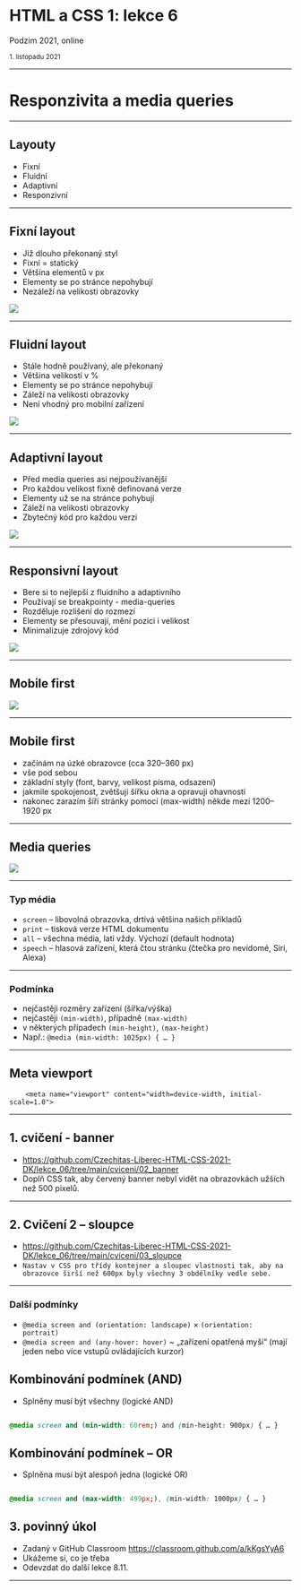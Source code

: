 # HTML a CSS 1: lekce 6

Podzim 2021, online

<small>1. listopadu 2021</small>

---

# Responzivita a media queries

---

## Layouty
+ Fixní
+ Fluidní
+ Adaptivní
+ Responzivní

---

## Fixní layout
+ Již dlouho překonaný styl
+ Fixní = statický
+ Většina elementů v px
+ Elementy se po stránce nepohybují
+ Nezáleží na velikosti obrazovky

<img src="https://miro.medium.com/max/2000/1*dUZudP2xfPLzMiw5L8ieTQ.gif" style="max-height: 180vh;" />

---

## Fluidní layout
+ Stále hodně používaný, ale překonaný
+ Většina velikostí v %
+ Elementy se po stránce nepohybují
+ Záleží na velikosti obrazovky
+ Není vhodný pro mobilní  zařízení

<img src="https://miro.medium.com/max/2000/1*Hul4o5D73lpzVeVTk2Cuag.gif" style="max-height: 180vh;" />

---

## Adaptivní layout
+ Před media queries asi nejpoužívanější
+ Pro každou velikost fixně definovaná verze
+ Elementy už se na stránce pohybují
+ Záleží na velikosti obrazovky
+ Zbytečný kód pro každou verzi

<img src="https://miro.medium.com/max/2000/1*LP6jyJPC17EVOk8nKEHYzg.gif" style="max-height: 180vh;" />

---

## Responsivní layout
+ Bere si to nejlepší z fluidního a adaptivního
+ Používají se breakpointy - media-queries
+ Rozděluje rozlišení do rozmezí
+ Elementy se přesouvají, mění pozici i velikost
+ Minimalizuje zdrojový kód

<img src="https://miro.medium.com/max/2000/1*jGg5Y0CIZSGSTDTabsarbQ.gif" style="max-height: 180vh;" />

---

## Mobile first

<img src="https://content.altexsoft.com/media/2017/04/mobile-first-design-1024x404.png" style="max-height: 130vh;" />

---

## Mobile first

+ začínám na úzké obrazovce (cca 320–360 px)
+ vše pod sebou
+ základní styly (font, barvy, velikost písma, odsazení)
+ jakmile spokojenost, zvětšuji šířku okna a opravuji ohavnosti
+ nakonec zarazím šíři stránky pomocí (max-width) někde mezi 1200–1920 px

---

## Media queries

<img src="https://www.vzhurudolu.cz/prirucka-content/dist/images/original/media-query.jpg" style="max-height: 130vh;" />

---

### Typ média

- `screen` – libovolná obrazovka, drtivá většina našich příkladů
- `print` – tisková verze HTML dokumentu
- `all` – všechna média, latí vždy. Výchozí (default hodnota)
- `speech` – hlasová zařízení, která čtou stránku (čtečka pro nevidomé, Siri, Alexa)

---

### Podmínka

- nejčastěji rozměry zařízení (šířka/výška)
- nejčastěji `(min-width)`, případně `(max-width)`
- v některých případech `(min-height)`, `(max-height)`
- Např.: `@media (min-width: 1025px) { … }`

---

## Meta viewport

```htmlmixed
    <meta name="viewport" content="width=device-width, initial-scale=1.0">
```

---

## 1. cvičení - banner

+ https://github.com/Czechitas-Liberec-HTML-CSS-2021-DK/lekce_06/tree/main/cviceni/02_banner
+ Doplň CSS tak, aby červený banner nebyl vidět na obrazovkách užších než 500 pixelů.

---

## 2. Cvičení 2 – sloupce

+ https://github.com/Czechitas-Liberec-HTML-CSS-2021-DK/lekce_06/tree/main/cviceni/03_sloupce
+ `Nastav v CSS pro třídy kontejner a sloupec vlastnosti tak, aby na obrazovce širší než 600px byly všechny 3 obdélníky vedle sebe.`

---


### Další podmínky

- `@media screen and (orientation: landscape)` × `(orientation: portrait)`
- `@media screen and (any-hover: hover)` ~ „zařízení opatřená myší“ (mají jeden nebo více vstupů ovládajících kurzor)


## Kombinování podmínek (AND)

- Splněny musí být všechny (logické AND)

```css

@media screen and (min-width: 60rem;) and (min-height: 900px) { … }

```

## Kombinování podmínek – OR

- Splněna musí být alespoň jedna (logické OR)

```css

@media screen and (max-width: 499px;), (min-width: 1000px) { … }

```

## 3. povinný úkol

- Zadaný v GitHub Classroom https://classroom.github.com/a/kKgsYyA6 
- Ukážeme si, co je třeba
- Odevzdat do další lekce 8.11.

---
